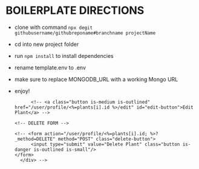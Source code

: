 # BOILERPLATE DIRECTIONS

- clone with command `npx degit githubusername/githubreponame#branchname projectName`

- cd into new project folder

- run `npm install` to install dependencies

- rename template.env to .env

- make sure to replace MONGODB_URL with a working Mongo URL

- enjoy!
  <div class="field is-grouped" id="index-buttons">
          <!-- EDIT LINK -->

            <!-- <a class="button is-medium is-outlined" href="/user/profile/<%=plants[i].id %>/edit" id="edit-button">Edit Plant</a> -->

      <!-- DELETE FORM -->

      <!-- <form action="/user/profile/<%=plants[i].id; %>?_method=DELETE" method="POST" class="delete-button">
            <input type="submit" value="Delete Plant" class="button is-danger is-outlined is-small"/>
      </form>
        </div> -->
